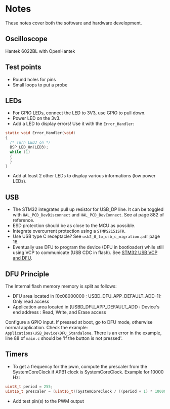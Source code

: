 # Notes

These notes cover both the software and hardware development.

## Oscilloscope

Hantek 6022BL with OpenHantek

## Test points

* Round holes for pins
* Small loops to put a probe

## LEDs

* For GPIO LEDs, connect the LED to 3V3, use GPIO to pull down.
* Power LED on the 3v3.
* Add a LED to display errors! Use it with the `Error_Handler`:

```c
static void Error_Handler(void)
{
  /* Turn LED3 on */
  BSP_LED_On(LED3);
  while (1)
  {
  }
}
```

* Add at least 2 other LEDs to display various informations (low power LEDs).

## USB

* The STM32 integrates pull up resistor for USB_DP line. It can be toggled with `HAL_PCD_DevDisconnect` and `HAL_PCD_DevConnect`. See at page 882 of reference.
* ESD protection should be as close to the MCU as possible.
* Integrate overcurrent protection using a `STMPS2151STR`.
* Use USB type C receptacle? See `usb2_0_to_usb_c_migration.pdf` page 16.
* Eventually use DFU to program the device (DFU in bootloader) while still using VCP to communicate (USB CDC in flash). See [STM32 USB VCP and DFU](https://community.st.com/s/question/0D50X00009XkfzkSAB/stm32f4-usb-vcp-cdc-and-dfu).

## DFU Principle

The Internal flash memory memory is split as follows:

* DFU area located in [0x08000000 : USBD_DFU_APP_DEFAULT_ADD-1]: Only read access
* Application area located in [USBD_DFU_APP_DEFAULT_ADD : Device's end address : Read, Write, and Erase access

Configure a GPIO input. If pressed at boot, go to DFU mode, otherwise normal application. Check the example: `Applications\USB_Device\DFU_Standalone`. There is an error in the example, line 88 of `main.c` should be 'If the button is not pressed'.

## Timers

* To get a frequency for the pwm, compute the prescaler from the SystemCoreClock if APB1 clock is SystemCoreClock. Example for 10000 Hz:

```c++
uint8_t period = 255;
uint16_t prescaler = (uint16_t)(SystemCoreClock / ((period + 1) * 10000)) - 1;
```

* Add test pin(s) to the PWM output

